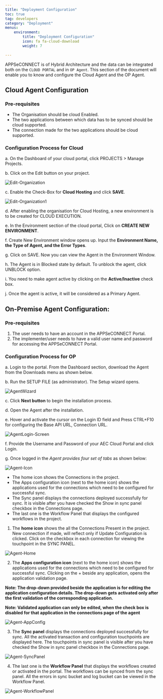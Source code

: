 ```yaml
---
title: "Deployment Configuration"
toc: true
tag: developers
category: "Deployment"
menus: 
    environment:
        title: "Deployment Configuration"
        icon: fa fa-cloud-download
        weight: 7
        
---
```

APPSeCONNECT is of Hybrid Architecture and the data can be integrated both on the `CLOUD PORTAL`
and in `OP Agent`. This section of the document will enable you to know and configure the Cloud Agent and the OP Agent.

## Cloud Agent Configuration

### Pre-requisites
* The Organisation should be cloud Enabled.
* The two applications between which data has to be synced should be cloud supported.
* The connection made for the two applications should be cloud supported.

### Configuration Process for Cloud

a.	On the Dashboard of your cloud portal, click PROJECTS > Manage Projects.

b.	Click on the Edit button on your project.

![Edit-Organization](/staticfiles/deployment/media/AgentConfig/Edit-Organization.png)

c.	Enable the Check-Box for **Cloud Hosting** and click **SAVE**.

![Edit-Organization1](/staticfiles/deployment/media/AgentConfig/Edit-Organization1.png)

d.	After enabling the organisation for Cloud Hosting, a new environment is to be created for CLOUD EXECUTION.

e.	In the Environment section of the cloud portal, Click on **CREATE NEW ENVIRONMENT**.

f.	Create New Environment window opens up. Input the **Environment Name, the Type of Agent, and the Error Types**.

g.	Click on SAVE. Now you can view the Agent in the Environment Window.

h.	The Agent is in Blocked state by default. To unblock the agent, click UNBLOCK option.

i.	You need to make agent active by clicking on the **Active/Inactive** check box. 

j.  Once the agent is active, it will be considered as a Primary Agent.


## On-Premise Agent Configuration: 

### Pre-requisites

1.	The user needs to have an account in the APPSeCONNECT Portal.
2.	The implementer/user needs to have a valid user name and password for accessing the APPSeCONNECT Portal.

### Configuration Process for OP
a.	Login to the portal. From the Dashboard section, download the Agent from the Downloads menu as shown below.

b.	Run the SETUP FILE (as administrator). The Setup wizard opens.

![AgentWizard](/staticfiles/deployment/media/AgentConfig/AgentWizard.png)

c.  Click **Next button** to begin the installation process.

d.	Open the Agent after the installation.

e.	Hover and activate the cursor on the Login ID field and Press CTRL+F10 for configuring 
    the Base API URL, Connection URL.

![AgentLogin-Screen](/staticfiles/deployment/media/AgentConfig/AgentLogin-Screen.png)

f.	Provide the Username and Password of your AEC Cloud Portal and click Login.

g.	Once logged in the *Agent provides four set of tabs*  as shown below:

![Agent-Icon](/staticfiles/deployment/media/AgentConfig/Agent-Icon.png)

* The home icon shows the Connections in the project.
* The Apps configuration icon (next to the home icon) shows the applications used for the connections 
  which need to be configured for successful sync.
* The Sync panel displays the connections deployed successfully for sync. It is visible after you have checked the Show in 
  sync panel checkbox in the Connections page.
* The last one is the Workflow Panel that displays the configured workflows in the project.


1.	The **home icon** shows the all the Connections Present in the project. New connection if made, 
    will reflect only if Update Configuration is clicked. Click on the checkbox in each connection 
    for viewing the touchpoint in the SYNC PANEL.

![Agent-Home](/staticfiles/deployment/media/AgentConfig/Agent-Home.png)

2.	The **Apps configuration icon** (next to the home icon) shows the applications used for the connections 
    which need to be configured for successful sync.  Clicking on the + beside any application, 
    opens the application validation page.

**Note: The drop-down provided beside the application is for editing the application configuration details. The drop-down gets activated only after the first validation of the corresponding application.**


**Note: Validated application can only be edited, when the check box is disabled for that application in the connections page of the agent**

![Agent-AppConfig](/staticfiles/deployment/media/AgentConfig/Agent-AppConfig.png)

3.	The **Sync panel**  displays the connections deployed successfully for sync. All the activated transaction 
    and configuration touchpoints are displayed here. The touchpoints in sync panel is visible after you 
    have checked the Show in sync panel checkbox in the Connections page.

![Agent-SyncPanel](/staticfiles/deployment/media/AgentConfig/Agent-SyncPanel.png)

4.	 The last one is the **Workflow Panel** that displays the workflows created or activated in the portal. 
     The workflows can be synced from the sync panel. All the errors in sync bucket and log bucket can be 
     viewed in the Workflow Panel.

![Agent-WorkflowPanel](/staticfiles/deployment/media/AgentConfig/Agent-WorkflowPanel.png)